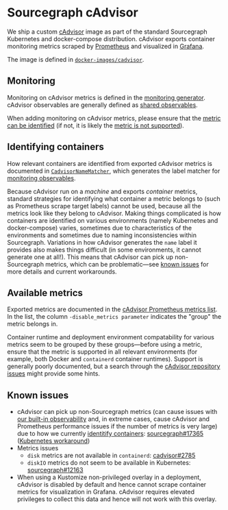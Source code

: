 # Sourcegraph cAdvisor

We ship a custom [cAdvisor](https://github.com/google/cadvisor) image as part of the standard Sourcegraph Kubernetes and docker-compose distribution.
cAdvisor exports container monitoring metrics scraped by [Prometheus](./prometheus.md) and visualized in [Grafana](./grafana.md).

The image is defined in [`docker-images/cadvisor`](https://sourcegraph.com/github.com/khulnasoft/khulnasoft/-/tree/docker-images/cadvisor).

## Monitoring

Monitoring on cAdvisor metrics is defined in the [monitoring generator](./monitoring-generator.md).
cAdvisor observables are generally defined as [shared observables](https://sourcegraph.com/github.com/khulnasoft/khulnasoft/-/tree/monitoring/definitions/shared).

When adding monitoring on cAdvisor metrics, please ensure that the [metric can be identified](#identifying-containers) (if not, it is likely the [metric is not supported](#available-metrics)).

## Identifying containers

How relevant containers are identified from exported cAdvisor metrics is documented in [`CadvisorNameMatcher`](https://sourcegraph.com/search?q=repo:%5Egithub%5C.com/sourcegraph/sourcegraph%24+type:symbol+CadvisorNameMatcher&patternType=literal), which generates the label matcher for [monitoring observables](#monitoring).

Because cAdvisor run on a *machine* and exports *container* metrics, standard strategies for identifying what container a metric belongs to (such as Prometheus scrape target labels) cannot be used, because all the metrics look like they belong to cAdvisor.
Making things complicated is how containers are identified on various environments (namely Kubernetes and docker-compose) varies, sometimes due to characteristics of the environments and sometimes due to naming inconsistencies within Sourcegraph.
Variations in how cAdvisor generates the `name` label it provides also makes things difficult (in some environments, it cannot generate one at all!).
This means that cAdvisor can pick up non-Sourcegraph metrics, which can be problematic—see [known issues](#known-issues) for more details and current workarounds.

## Available metrics

Exported metrics are documented in the [cAdvisor Prometheus metrics list](https://github.com/google/cadvisor/blob/master/docs/storage/prometheus.md#prometheus-container-metrics).
In the list, the column `-disable_metrics parameter` indicates the "group" the metric belongs in.

Container runtime and deployment environment compatability for various metrics seem to be grouped by these groups—before using a metric, ensure that the metric is supported in all relevant environments (for example, both Docker and `containerd` container runtimes).
Support is generally poorly documented, but a search through the [cAdvisor repository issues](https://github.com/google/cadvisor/issues) might provide some hints.

## Known issues

- cAdvisor can pick up non-Sourcegraph metrics (can cause issues with [our built-in observability](../../../admin/observability/index.md) and, in extreme cases, cause cAdvisor and Prometheus performance issues if the number of metrics is very large) due to how we currently [identitify containers](#identifying-containers): [sourcegraph#17365](https://github.com/khulnasoft/khulnasoft/issues/17365) ([Kubernetes workaround](../../../admin/deploy/kubernetes/configure.md#filtering-cadvisor-metrics))
- Metrics issues
  - `disk` metrics are not available in `containerd`: [cadvisor#2785](https://github.com/google/cadvisor/issues/2785)
  - `diskIO` metrics do not seem to be available in Kubernetes: [sourcegraph#12163](https://github.com/khulnasoft/khulnasoft/issues/12163)
- When using a Kustomize non-privileged overlay in a deployment, cAdvisor is disabled by default and hence cannot scrape container metrics for visualization in Grafana. cAdvisor requires elevated privileges to collect this data and hence will not work with this overlay.
